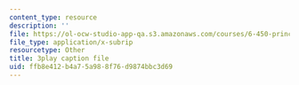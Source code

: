 ```yaml
---
content_type: resource
description: ''
file: https://ol-ocw-studio-app-qa.s3.amazonaws.com/courses/6-450-principles-of-digital-communications-i-fall-2006/ffb8e412b4a75a988f76d9874bbc3d69_qU6NkB4xE7U.vtt
file_type: application/x-subrip
resourcetype: Other
title: 3play caption file
uid: ffb8e412-b4a7-5a98-8f76-d9874bbc3d69
---
```

